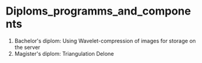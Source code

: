# Diploms_programms_and_components
1. Bachelor's diplom: Using Wavelet-compression of images for storage on the server
2. Magister's diplom: Triangulation Delone
